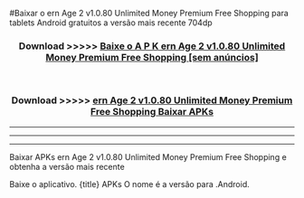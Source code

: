 #Baixar o ern Age 2 v1.0.80 Unlimited Money Premium Free Shopping   para tablets Android gratuitos a versão mais recente 704dp


<div align="center">
<h3>Download >>>>> <a href="https://pt-web.web.app/?pt= ern Age 2 v1.0.80 Unlimited Money Premium Free Shopping ">Baixe o A P K ern Age 2 v1.0.80 Unlimited Money Premium Free Shopping  [sem anúncios]</a></h3><br>

<h3>Download >>>>> <a href="https://pt-web.web.app/?pt= ern Age 2 v1.0.80 Unlimited Money Premium Free Shopping ">ern Age 2 v1.0.80 Unlimited Money Premium Free Shopping  Baixar APKs</a></h3>
</div>

----------------------------------------------------------

----------------------------------------------------------

----------------------------------------------------------

Baixar APKs ern Age 2 v1.0.80 Unlimited Money Premium Free Shopping  e obtenha a versão mais recente

Baixe o aplicativo. {title} APKs O nome é a versão para .Android.


